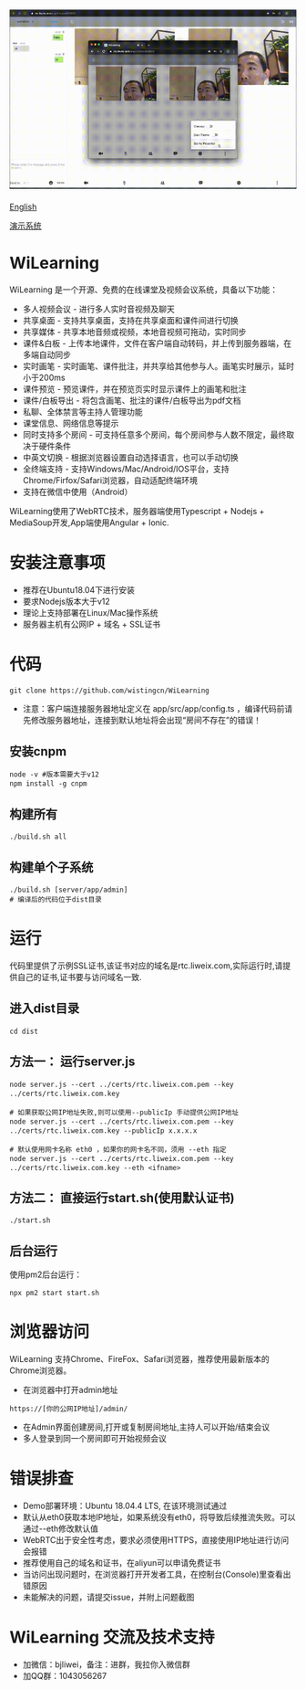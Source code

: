 ![Wi2_Whiteboard](res/wi2.gif)
----
[English](README-en.md)

[演示系统](https://rtc.liweix.com/admin)
# WiLearning
WiLearning 是一个开源、免费的在线课堂及视频会议系统，具备以下功能：
* 多人视频会议 - 进行多人实时音视频及聊天
* 共享桌面 - 支持共享桌面，支持在共享桌面和课件间进行切换
* 共享媒体 - 共享本地音频或视频，本地音视频可拖动，实时同步
* 课件&白板 - 上传本地课件，文件在客户端自动转码，并上传到服务器端，在多端自动同步
* 实时画笔 - 实时画笔、课件批注，并共享给其他参与人。画笔实时展示，延时小于200ms
* 课件预览 - 预览课件，并在预览页实时显示课件上的画笔和批注
* 课件/白板导出 - 将包含画笔、批注的课件/白板导出为pdf文档
* 私聊、全体禁言等主持人管理功能
* 课堂信息、网络信息等提示
* 同时支持多个房间 - 可支持任意多个房间，每个房间参与人数不限定，最终取决于硬件条件
* 中英文切换 - 根据浏览器设置自动选择语言，也可以手动切换
* 全终端支持 - 支持Windows/Mac/Android/IOS平台，支持Chrome/Firfox/Safari浏览器，自动适配终端环境
* 支持在微信中使用（Android）

WiLearning使用了WebRTC技术，服务器端使用Typescript + Nodejs + MediaSoup开发,App端使用Angular + Ionic.

# 安装注意事项
* 推荐在Ubuntu18.04下进行安装
* 要求Nodejs版本大于v12
* 理论上支持部署在Linux/Mac操作系统
* 服务器主机有公网IP + 域名 + SSL证书

# 代码
```
git clone https://github.com/wistingcn/WiLearning
```
* 注意：客户端连接服务器地址定义在 app/src/app/config.ts ，编译代码前请先修改服务器地址，连接到默认地址将会出现“房间不存在”的错误！

## 安装cnpm
```
node -v #版本需要大于v12
npm install -g cnpm
```

## 构建所有
```
./build.sh all
```

## 构建单个子系统
```
./build.sh [server/app/admin]
# 编译后的代码位于dist目录
```

# 运行
代码里提供了示例SSL证书,该证书对应的域名是rtc.liweix.com,实际运行时,请提供自己的证书,证书要与访问域名一致.
## 进入dist目录
```
cd dist
```

## 方法一： 运行server.js
```
node server.js --cert ../certs/rtc.liweix.com.pem --key ../certs/rtc.liweix.com.key

# 如果获取公网IP地址失败,则可以使用--publicIp 手动提供公网IP地址
node server.js --cert ../certs/rtc.liweix.com.pem --key ../certs/rtc.liweix.com.key --publicIp x.x.x.x

# 默认使用网卡名称 eth0 ，如果你的网卡名不同，须用 --eth 指定
node server.js --cert ../certs/rtc.liweix.com.pem --key ../certs/rtc.liweix.com.key --eth <ifname>
```

## 方法二： 直接运行start.sh(使用默认证书)
```
./start.sh
```

## 后台运行
使用pm2后台运行：
```
npx pm2 start start.sh
```

# 浏览器访问
WiLearning 支持Chrome、FireFox、Safari浏览器，推荐使用最新版本的Chrome浏览器。
* 在浏览器中打开admin地址
```
https://[你的公网IP地址]/admin/
```
* 在Admin界面创建房间,打开或复制房间地址,主持人可以开始/结束会议
* 多人登录到同一个房间即可开始视频会议

# 错误排查
* Demo部署环境：Ubuntu 18.04.4 LTS, 在该环境测试通过
* 默认从eth0获取本地IP地址，如果系统没有eth0，将导致后续推流失败。可以通过--eth修改默认值
* WebRTC出于安全性考虑，要求必须使用HTTPS，直接使用IP地址进行访问会报错
* 推荐使用自己的域名和证书，在aliyun可以申请免费证书
* 当访问出现问题时，在浏览器打开开发者工具，在控制台(Console)里查看出错原因
* 未能解决的问题，请提交issue，并附上问题截图

# WiLearning 交流及技术支持
* 加微信：bjliwei，备注：进群，我拉你入微信群
* 加QQ群：1043056267
